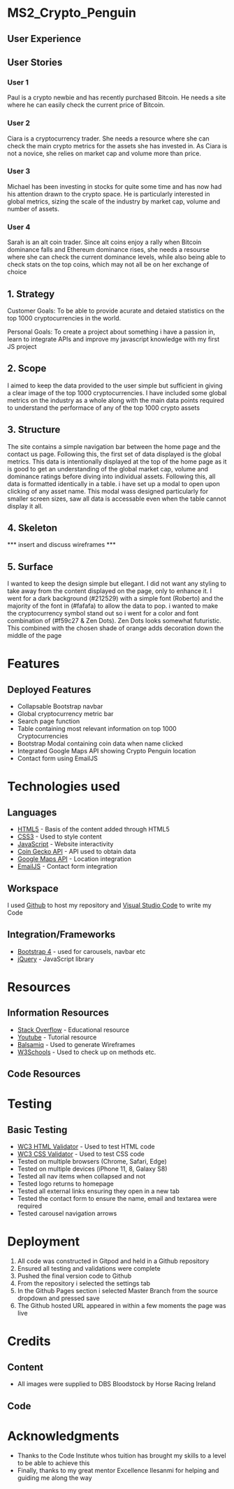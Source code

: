 # MS2_Crypto_Penguin
## User Experience
## User Stories
### User 1
Paul is a crypto newbie and has recently purchased Bitcoin. He needs a site where he can easily check the current price of Bitcoin.
### User 2
Ciara is a cryptocurrency trader. She needs a resource where she can check the main crypto metrics for the assets she has invested in. As Ciara is not a novice, she relies on market cap and volume more than price.
### User 3
Michael has been investing in stocks for quite some time and has now had his attention drawn to the crypto space. He is particularly interested in global metrics, sizing the scale of the industry by market cap, volume and number of assets.
### User 4
Sarah is an alt coin trader. Since alt coins enjoy a rally when Bitcoin dominance falls and Ethereum dominance rises, she needs a resourse where she can check the current dominance levels, while also being able to check stats on the top coins, which may not all be on her exchange of choice

## 1. Strategy
Customer Goals: To be able to provide acurate and detaied statistics on the top 1000 cryptocurrencies in the world.

Personal Goals: To create a project about something i have a passion in, learn to integrate APIs and improve my javascript knowledge with my first JS project

## 2. Scope
I aimed to keep the data provided to the user simple but sufficient in giving a clear image of the top 1000 cryptocurrencies. I have included some global metrics on the industry as a whole along with the main data points required to understand the performace of any of the top 1000 crypto assets

## 3. Structure
The site contains a simple navigation bar between the home page and the contact us page. Following this, the first set of data displayed is the global metrics. This data is intentionally displayed at the top of the home page as it is good to get an understanding of the global market cap, volume and dominance ratings before diving into individual assets. Following this, all data is formatted identically in a table. i have set up a modal to open upon clicking of any asset name. This modal wass designed particularly for smaller screen sizes, saw all data is accessable even when the table cannot display it all.

## 4. Skeleton
*** insert and discuss wireframes ***
## 5. Surface 
I wanted to keep the design simple but ellegant. I did not want any styling to take away from the content displayed on the page, only to enhance it. I went for a dark background (#212529) with a simple font (Roberto) and the majority of the font in (#fafafa) to allow the data to pop. i wanted to make the cryptocurrency symbol stand out so i went for a color and font combination of (#f59c27 & Zen Dots). Zen Dots looks somewhat futuristic. This combined with the chosen shade of orange adds decoration down the middle of the page
# Features
## Deployed Features
- Collapsable Bootstrap navbar
- Global cryptocurrency metric bar
- Search page function
- Table containing most relevant information on top 1000 Cryptocurrencies
- Bootstrap Modal containing coin data when name clicked
- Integrated Google Maps API showing Crypto Penguin location
- Contact form using EmailJS


# Technologies used
## Languages
- [HTML5](https://en.wikipedia.org/wiki/HTML5) - Basis of the content added through HTML5
- [CSS3](https://en.wikipedia.org/wiki/CSS) - Used to style content
- [JavaScript](https://en.wikipedia.org/wiki/JavaScript) - Website interactivity
- [Coin Gecko API](https://www.coingecko.com/en/api) - API used to obtain data
- [Google Maps API](https://developers.google.com/maps/documentation/javascript/overview) - Location integration
- [EmailJS](https://www.emailjs.com/docs/) - Contact form integration

## Workspace
I used [Github](https://github.com/) to host my repository and [Visual Studio Code](https://code.visualstudio.com/) to write my Code

## Integration/Frameworks
- [Bootstrap 4](https://getbootstrap.com/docs/4.0/getting-started/introduction/) - used for carousels, navbar etc
- [jQuery](https://api.jquery.com/) - JavaScript library 

# Resources 
## Information Resources
- [Stack Overflow](https://stackoverflow.com/) - Educational resource
- [Youtube](https://www.youtube.com/) - Tutorial resource
- [Balsamiq](https://balsamiq.com/wireframes/) - Used to generate Wireframes
- [W3Schools](https://www.w3schools.com/js/default.asp) - Used to check up on methods etc.

## Code Resources

# Testing
## Basic Testing
- [WC3 HTML Validator](https://validator.w3.org/) - Used to test HTML code
- [WC3 CSS Validator](https://jigsaw.w3.org/css-validator/) - Used to test CSS code
- Tested on multiple browsers (Chrome, Safari, Edge)
- Tested on multiple devices (iPhone 11, 8, Galaxy S8)
- Tested all nav items when collapsed and not
- Tested logo returns to homepage
- Tested all external links ensuring they open in a new tab
- Tested the contact form to ensure the name, email and textarea were required
- Tested carousel navigation arrows

# Deployment
1. All code was constructed in Gitpod and held in a Github repository
2. Ensured all testing and validations were complete
3. Pushed the final version code to Github
4. From the repository i selected the settings tab
5. In the Github Pages section i selected Master Branch from the source dropdown and pressed save 
6. The Github hosted URL appeared in within a few moments the page was live

# Credits
## Content
- All images were supplied to DBS Bloodstock by Horse Racing Ireland

## Code

# Acknowledgments
- Thanks to the Code Institute whos tuition has brought my skills to a level to be able to achieve this
- Finally, thanks to my great mentor Excellence Ilesanmi for helping and guiding me along the way

